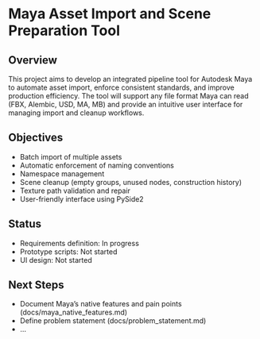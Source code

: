 # Maya Asset Import and Scene Preparation Tool

## Overview
This project aims to develop an integrated pipeline tool for Autodesk Maya to automate asset import, enforce consistent standards, and improve production efficiency. The tool will support any file format Maya can read (FBX, Alembic, USD, MA, MB) and provide an intuitive user interface for managing import and cleanup workflows.

## Objectives
- Batch import of multiple assets
- Automatic enforcement of naming conventions
- Namespace management
- Scene cleanup (empty groups, unused nodes, construction history)
- Texture path validation and repair
- User-friendly interface using PySide2

## Status
- Requirements definition: In progress
- Prototype scripts: Not started
- UI design: Not started

## Next Steps
- Document Maya’s native features and pain points (docs/maya_native_features.md)
- Define problem statement (docs/problem_statement.md)
- …  
